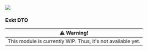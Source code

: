 [![](https://maven.d1s.dev/api/badge/latest/releases/dev/d1s/exkt/exkt-dto?color=40c14a&name=maven.d1s.dev&prefix=v)](https://maven.d1s.dev/#/releases/dev/d1s/exkt)

### Exkt DTO

| ⚠️ Warning!                                                 |
|-------------------------------------------------------------|
| This module is currently WIP. Thus, it's not available yet. |